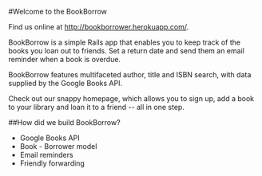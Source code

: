 #Welcome to the BookBorrow

Find us online at http://bookborrower.herokuapp.com/.

BookBorrow is a simple Rails app that enables you to keep track of the books you loan out to friends. Set a return date and send them an email reminder when a book is overdue.

BookBorrow features multifaceted author, title and ISBN search, with data supplied by the Google Books API.

Check out our snappy homepage, which allows you to sign up, add a book to your library and loan it to a friend -- all in one step.

##How did we build BookBorrow?

* Google Books API
* Book - Borrower model
* Email reminders
* Friendly forwarding